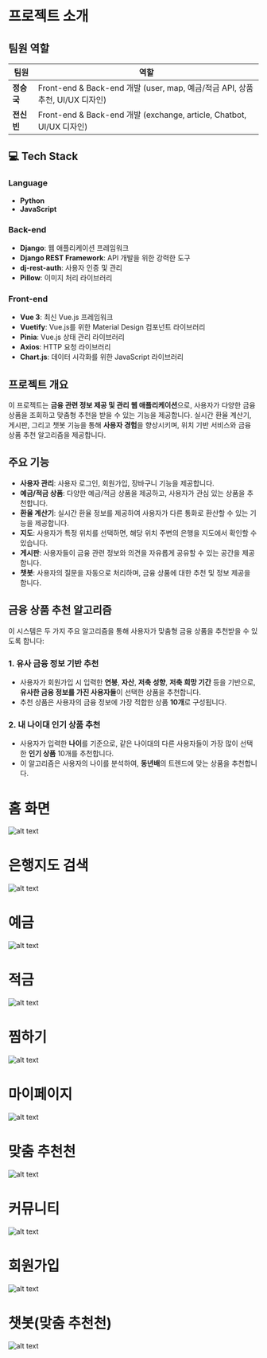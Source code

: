 # 프로젝트 소개

## 팀원 역할

| 팀원       | 역할                                                                         |
| ---------- | ---------------------------------------------------------------------------- |
| **정승국** | Front-end & Back-end 개발 (user, map, 예금/적금 API, 상품추천, UI/UX 디자인) |
| **전신빈** | Front-end & Back-end 개발 (exchange, article, Chatbot, UI/UX 디자인)         |

## 💻 Tech Stack

### **Language**

- **Python**
- **JavaScript**

### **Back-end**

- **Django**: 웹 애플리케이션 프레임워크
- **Django REST Framework**: API 개발을 위한 강력한 도구
- **dj-rest-auth**: 사용자 인증 및 관리
- **Pillow**: 이미지 처리 라이브러리

### **Front-end**

- **Vue 3**: 최신 Vue.js 프레임워크
- **Vuetify**: Vue.js를 위한 Material Design 컴포넌트 라이브러리
- **Pinia**: Vue.js 상태 관리 라이브러리
- **Axios**: HTTP 요청 라이브러리
- **Chart.js**: 데이터 시각화를 위한 JavaScript 라이브러리

## 프로젝트 개요

이 프로젝트는 **금융 관련 정보 제공 및 관리 웹 애플리케이션**으로, 사용자가 다양한 금융 상품을 조회하고 맞춤형 추천을 받을 수 있는 기능을 제공합니다. 실시간 환율 계산기, 게시판, 그리고 챗봇 기능을 통해 **사용자 경험**을 향상시키며, 위치 기반 서비스와 금융 상품 추천 알고리즘을 제공합니다.

## 주요 기능

- **사용자 관리**: 사용자 로그인, 회원가입, 장바구니 기능을 제공합니다.
- **예금/적금 상품**: 다양한 예금/적금 상품을 제공하고, 사용자가 관심 있는 상품을 추천합니다.
- **환율 계산기**: 실시간 환율 정보를 제공하여 사용자가 다른 통화로 환산할 수 있는 기능을 제공합니다.
- **지도**: 사용자가 특정 위치를 선택하면, 해당 위치 주변의 은행을 지도에서 확인할 수 있습니다.
- **게시판**: 사용자들이 금융 관련 정보와 의견을 자유롭게 공유할 수 있는 공간을 제공합니다.
- **챗봇**: 사용자의 질문을 자동으로 처리하며, 금융 상품에 대한 추천 및 정보 제공을 합니다.

## 금융 상품 추천 알고리즘

이 시스템은 두 가지 주요 알고리즘을 통해 사용자가 맞춤형 금융 상품을 추천받을 수 있도록 합니다:

### 1. **유사 금융 정보 기반 추천**

- 사용자가 회원가입 시 입력한 **연봉**, **자산**, **저축 성향**, **저축 희망 기간** 등을 기반으로, **유사한 금융 정보를 가진 사용자들**이 선택한 상품을 추천합니다.
- 추천 상품은 사용자의 금융 정보에 가장 적합한 상품 **10개**로 구성됩니다.

### 2. **내 나이대 인기 상품 추천**

- 사용자가 입력한 **나이**를 기준으로, 같은 나이대의 다른 사용자들이 가장 많이 선택한 **인기 상품** 10개를 추천합니다.
- 이 알고리즘은 사용자의 나이를 분석하여, **동년배**의 트렌드에 맞는 상품을 추천합니다.

# 홈 화면

![alt text](1-ezgif.com-video-to-gif-converter.gif)

# 은행지도 검색

![alt text](2-ezgif.com-video-to-gif-converter.gif)

# 예금

![alt text](3-ezgif.com-video-to-gif-converter.gif)

# 적금

![alt text](4-ezgif.com-video-to-gif-converter.gif)

# 찜하기

![alt text](5-ezgif.com-video-to-gif-converter.gif)

# 마이페이지

![alt text](6-ezgif.com-video-to-gif-converter.gif)

# 맞춤 추천천

![alt text](7-ezgif.com-video-to-gif-converter.gif)

# 커뮤니티

![alt text](8-ezgif.com-video-to-gif-converter.gif)

# 회원가입

![alt text](8-ezgif.com-speed.gif)

# 챗봇(맞춤 추천천)

![alt text](9-ezgif.com-video-to-gif-converter.gif)
